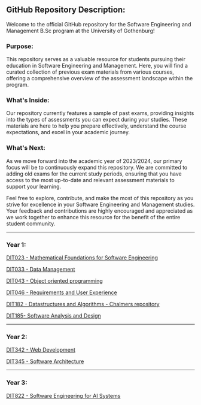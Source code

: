 ## GitHub Repository Description:

Welcome to the official GitHub repository for the Software Engineering and Management B.Sc program at the University of Gothenburg!

### Purpose:

This repository serves as a valuable resource for students pursuing their education in Software Engineering and Management. Here, you will find a curated collection of previous exam materials from various courses, offering a comprehensive overview of the assessment landscape within the program.

### What's Inside:

Our repository currently features a sample of past exams, providing insights into the types of assessments you can expect during your studies. These materials are here to help you prepare effectively, understand the course expectations, and excel in your academic journey.

### What's Next:

As we move forward into the academic year of 2023/2024, our primary focus will be to continuously expand this repository. We are committed to adding old exams for the current study periods, ensuring that you have access to the most up-to-date and relevant assessment materials to support your learning.

Feel free to explore, contribute, and make the most of this repository as you strive for excellence in your Software Engineering and Management studies. Your feedback and contributions are highly encouraged and appreciated as we work together to enhance this resource for the benefit of the entire student community.

***

### Year 1:


[DIT023  - Mathematical Foundations for Software Engineering](https://github.com/skipgu/past-exams/tree/main/exams/DIT023)

[DIT033  - Data Management](https://github.com/skipgu/past-exams/tree/main/exams/DIT033)

[DIT043 - Object oriented programming](https://github.com/skipgu/past-exams/tree/main/exams/DIT043)

[DIT046 - Requirements and User Experience](https://github.com/skipgu/past-exams/tree/main/exams/DIT046)

[DIT182 - Datastructures and Algorithms - Chalmers repository](https://github.com/ChalmersGU-data-structure-courses/past-exams/tree/898fde17e9b76906ed57fdbb963f4281a84e0e70)

[DIT185- Software Analysis and Design](https://github.com/skipgu/past-exams/tree/main/exams/DIT185)

***

### Year 2:
[DIT342 - Web Development](https://github.com/skipgu/past-exams/tree/main/exams/DIT342)

[DIT345 - Software Architecture](https://github.com/skipgu/past-exams/tree/main/exams/DIT345)


***

### Year 3:
[DIT822 - Software Engineering for AI Systems](https://github.com/skipgu/past-exams/tree/main/exams/DIT822)
